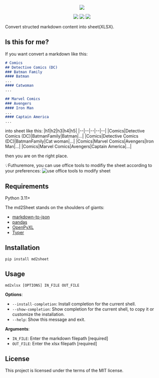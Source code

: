 <p align="center">

<img src="https://github.com/shangcode/md2sheet/raw/main/docs/img/md2sheet-logo.svg"/>

</p>

<p align="center">
<a href="https://opensource.org/licenses/MIT"><img src="https://img.shields.io/badge/License-MIT-yellow.svg"></a>
<a href="https://github.com/shangcode/md2xlsx/actions/workflows/pylint.yml"><img src="https://github.com/shangcode/md2xlsx/actions/workflows/pylint.yml/badge.svg?branch=main"></a>
<a href="https://www.bestpractices.dev/projects/8105"><img src="https://www.bestpractices.dev/projects/8105/badge"></a>
</p>

Convert structed markdown content into sheet(XLSX).

## Is this for me?

If you want convert a markdown like this:

```md
# Comics
## Detective Comics (DC)
### Batman Family
#### Batman
...
#### Catwoman
...

## Marvel Comics
### Avengers
#### Iron Man
...
#### Captain America
...
```

into sheet like this:
|h1|h2|h3|h4|h5|
|--|--|--|--|--|
|Comics|Detective Comics (DC)|BatmanFamily|Batman|...|
|Comics|Detective Comics (DC)|BatmanFamily|Cat woman|...|
|Comics|Marvel Comics|Avengers|Iron Man|...|
|Comics|Marvel Comics|Avengers|Captain America|...|

then you are on the right place.

💡Futhuremore, you can use office tools to modifiy the sheet according to your preferences:
![use office tools to modify sheet](https://github.com/shangcode/md2sheet/raw/main/docs/img/modifed-with-office-tools.png)

## Requirements
Python 3.11+

The md2Sheet stands on the shoulders of giants:

- [markdown-to-json](https://github.com/njvack/markdown-to-json/)
- [pandas](https://pandas.pydata.org/)
- [OpenPyXL](https://openpyxl.readthedocs.io/en/stable/)
- [Typer](https://typer.tiangolo.com/)

## Installation
```console
pip install md2sheet
```

## Usage

```console
md2xlsx [OPTIONS] IN_FILE OUT_FILE
```

**Options**:

- `--install-completion`: Install completion for the current shell.
- `--show-completion`: Show completion for the current shell, to copy it or customize the installation.
- `--help`: Show this message and exit.

**Arguments**:

- `IN_FILE`: Enter the markdown filepath [required]
- `OUT_FILE`: Enter the xlsx filepath [required]

## License

This project is licensed under the terms of the MIT license.
